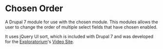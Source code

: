 # Chosen Order
A Drupal 7 module for use with the chosen module.  This modules allows the user to change the order of multiple select fields that have chosen enabled.

It uses jQuery UI sort, which is included with Drupal 7 and was developed for the [Exploratorium](https://exploratorium.edu)'s [Video Site](https://exploratorium.edu/video).
